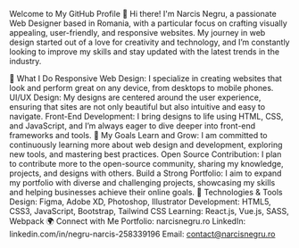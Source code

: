 Welcome to My GitHub Profile 👋
Hi there! I'm Narcis Negru, a passionate Web Designer based in Romania, with a particular focus on crafting visually appealing, user-friendly, and responsive websites. My journey in web design started out of a love for creativity and technology, and I’m constantly looking to improve my skills and stay updated with the latest trends in the industry.

🌟 What I Do
Responsive Web Design: I specialize in creating websites that look and perform great on any device, from desktops to mobile phones.
UI/UX Design: My designs are centered around the user experience, ensuring that sites are not only beautiful but also intuitive and easy to navigate.
Front-End Development: I bring designs to life using HTML, CSS, and JavaScript, and I’m always eager to dive deeper into front-end frameworks and tools.
🎯 My Goals
Learn and Grow: I am committed to continuously learning more about web design and development, exploring new tools, and mastering best practices.
Open Source Contribution: I plan to contribute more to the open-source community, sharing my knowledge, projects, and designs with others.
Build a Strong Portfolio: I aim to expand my portfolio with diverse and challenging projects, showcasing my skills and helping businesses achieve their online goals.
🚀 Technologies & Tools
Design: Figma, Adobe XD, Photoshop, Illustrator
Development: HTML5, CSS3, JavaScript, Bootstrap, Tailwind CSS
Learning: React.js, Vue.js, SASS, Webpack
🌍 Connect with Me
Portfolio: narcisnegru.ro
LinkedIn: linkedin.com/in/negru-narcis-258339196
Email: contact@narcisnegru.ro
